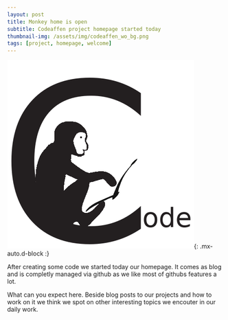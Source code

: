 ```yaml
---
layout: post
title: Monkey home is open
subtitle: Codeaffen project homepage started today
thumbnail-img: /assets/img/codeaffen_wo_bg.png
tags: [project, homepage, welcome]
---
```


![codeaffen](../assets/img/codeaffen_wo_bg.png){: .mx-auto.d-block :}

After creating some code we started today our homepage. It comes as blog and is completly managed via github as we like most of githubs features a lot.

What can you expect here. Beside blog posts to our projects and how to work on it we think we spot on other interesting topics we encouter in our daily work.
